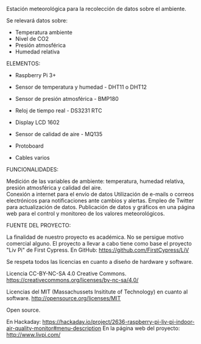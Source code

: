Estación meteorológica para la recolección de datos sobre el ambiente.

Se relevará datos sobre:
- Temperatura ambiente
- Nivel de CO2
- Presión atmosférica
- Humedad relativa

ELEMENTOS: 

- Raspberry Pi 3+ 
- Sensor de temperatura y humedad - DHT11 o DHT12 
- Sensor de presión atmosférica - BMP180 
- Reloj de tiempo real - DS3231 RTC 
- Display LCD 1602 
- Sensor de calidad de aire - MQ135 

- Protoboard 
- Cables varios 

FUNCIONALIDADES: 

Medición de las variables de ambiente: temperatura, humedad relativa, presión atmosférica y calidad del aire.  
Conexión a internet para el envío de datos 
Utilización de e-mails o correos electrónicos para notificaciones ante cambios y alertas. 
Empleo de Twitter para actualización de datos. 
Publicación de datos y gráficos en una página web para el control y monitoreo de los valores meteorológicos. 

 
FUENTE DEL PROYECTO: 

La finalidad de nuestro proyecto es académica. No se persigue motivo comercial alguno. 
El proyecto a llevar a cabo tiene como base el proyecto "Liv Pi" de First Cypress. 
En GitHub: https://github.com/FirstCypress/LiV

Se respeta todos las licencias en cuanto a diseño de hardware y software. 

Licencia CC-BY-NC-SA 4.0 Creative Commons. 
https://creativecommons.org/licenses/by-nc-sa/4.0/

Licencias del MIT (Massachussets Insititute of Technology) en cuanto al software. 
http://opensource.org/licenses/MIT

Open source. 

En Hackaday: https://hackaday.io/project/2636-raspberry-pi-liv-pi-indoor-air-quality-monitor#menu-description 
En la página web del proyecto:  http://www.livpi.com/ 
